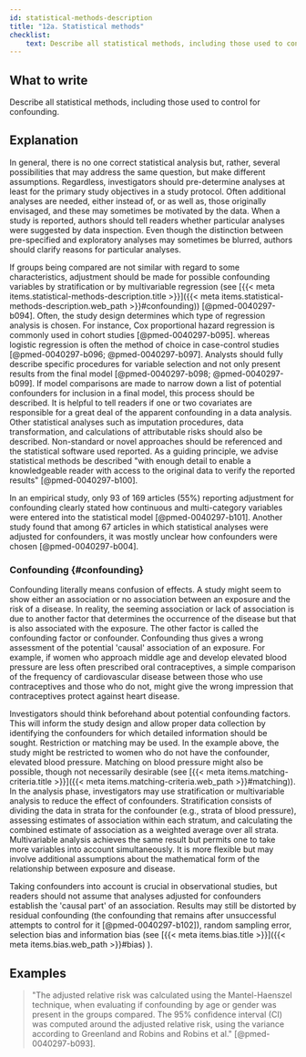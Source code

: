 ```yaml
---
id: statistical-methods-description
title: "12a. Statistical methods"
checklist: 
    text: Describe all statistical methods, including those used to control for confounding.
---
```


## What to write

Describe all statistical methods, including those used to control for confounding.

## Explanation

In general, there is no one correct statistical analysis but, rather,
several possibilities that may address the same question, but make
different assumptions. Regardless, investigators should pre-determine
analyses at least for the primary study objectives in a study protocol.
Often additional analyses are needed, either instead of, or as well as,
those originally envisaged, and these may sometimes be motivated by the
data. When a study is reported, authors should tell readers whether
particular analyses were suggested by data inspection. Even though the
distinction between pre-specified and exploratory analyses may sometimes
be blurred, authors should clarify reasons for particular analyses.

If groups being compared are not similar with regard to some
characteristics, adjustment should be made for possible confounding
variables by stratification or by multivariable regression (see [{{< meta items.statistical-methods-description.title >}}]({{< meta items.statistical-methods-description.web_path >}}#confounding))
[@pmed-0040297-b094]. Often, the study design determines which type
of regression analysis is chosen. For instance, Cox proportional hazard
regression is commonly used in cohort studies [@pmed-0040297-b095].
whereas logistic regression is often the method of choice in
case-control studies [@pmed-0040297-b096; @pmed-0040297-b097].
Analysts should fully describe specific procedures for variable
selection and not only present results from the final model
[@pmed-0040297-b098; @pmed-0040297-b099]. If model comparisons are
made to narrow down a list of potential confounders for inclusion in a
final model, this process should be described. It is helpful to tell
readers if one or two covariates are responsible for a great deal of the
apparent confounding in a data analysis. Other statistical analyses such
as imputation procedures, data transformation, and calculations of
attributable risks should also be described. Non-standard or novel
approaches should be referenced and the statistical software used
reported. As a guiding principle, we advise statistical methods be
described "with enough detail to enable a knowledgeable reader with
access to the original data to verify the reported results"
[@pmed-0040297-b100].

In an empirical study, only 93 of 169 articles (55%) reporting
adjustment for confounding clearly stated how continuous and
multi-category variables were entered into the statistical model
[@pmed-0040297-b101]. Another study found that among 67 articles in
which statistical analyses were adjusted for confounders, it was mostly
unclear how confounders were chosen [@pmed-0040297-b004].

### Confounding {#confounding}

Confounding literally means confusion of effects. A study might seem to
show either an association or no association between an exposure and the
risk of a disease. In reality, the seeming association or lack of
association is due to another factor that determines the occurrence of
the disease but that is also associated with the exposure. The other
factor is called the confounding factor or confounder. Confounding thus
gives a wrong assessment of the potential 'causal' association of an
exposure. For example, if women who approach middle age and develop
elevated blood pressure are less often prescribed oral contraceptives, a
simple comparison of the frequency of cardiovascular disease between
those who use contraceptives and those who do not, might give the wrong
impression that contraceptives protect against heart disease.

Investigators should think beforehand about potential confounding
factors. This will inform the study design and allow proper data
collection by identifying the confounders for which detailed information
should be sought. Restriction or matching may be used. In the example
above, the study might be restricted to women who do not have the
confounder, elevated blood pressure. Matching on blood pressure might
also be possible, though not necessarily desirable (see [{{< meta items.matching-criteria.title >}}]({{< meta items.matching-criteria.web_path >}}#matching)). In the analysis phase,
investigators may use stratification or multivariable analysis to reduce
the effect of confounders. Stratification consists of dividing the data
in strata for the confounder (e.g., strata of blood pressure), assessing
estimates of association within each stratum, and calculating the
combined estimate of association as a weighted average over all strata.
Multivariable analysis achieves the same result but permits one to take
more variables into account simultaneously. It is more flexible but may
involve additional assumptions about the mathematical form of the
relationship between exposure and disease.

Taking confounders into account is crucial in observational studies, but
readers should not assume that analyses adjusted for confounders
establish the 'causal part' of an association. Results may still be
distorted by residual confounding (the confounding that remains after
unsuccessful attempts to control for it [@pmed-0040297-b102]),
random sampling error, selection bias and information bias (see [{{< meta items.bias.title >}}]({{< meta items.bias.web_path >}}#bias)
).

## Examples

> "The adjusted relative risk was calculated using the Mantel-Haenszel
technique, when evaluating if confounding by age or gender was present
in the groups compared. The 95% confidence interval (CI) was computed
around the adjusted relative risk, using the variance according to
Greenland and Robins and Robins et al." [@pmed-0040297-b093].